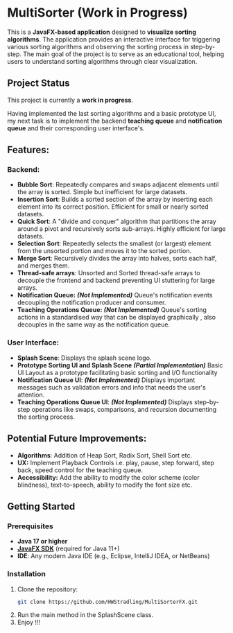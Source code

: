 # MultiSorter (Work in Progress)

This is a **JavaFX-based application** designed to **visualize sorting algorithms**.
The application provides an interactive interface for triggering various sorting algorithms and observing the sorting process in step-by-step.
The main goal of the project is to serve as an educational tool, 
helping users to understand sorting algorithms through clear visualization.

## Project Status

This project is currently a **work in progress**.

Having implemented the last sorting algorithms and a basic prototype UI, 
my next task is to implement the 
backend **teaching queue** and **notification queue** and their corresponding user interface's.

## Features:

### Backend:
- **Bubble Sort**: Repeatedly compares and swaps adjacent elements until the array is sorted. Simple but inefficient for large datasets.
- **Insertion Sort**: Builds a sorted section of the array by inserting each element into its correct position. Efficient for small or nearly sorted datasets.
- **Quick Sort**: A "divide and conquer" algorithm that partitions the array around a pivot and recursively sorts sub-arrays. Highly efficient for large datasets.
- **Selection Sort**:  Repeatedly selects the smallest (or largest) element from the unsorted portion and moves it to the sorted portion.
- **Merge Sort**:  Recursively divides the array into halves, sorts each half, and merges them.
- **Thread-safe arrays**: Unsorted and Sorted thread-safe arrays to decouple the frontend and backend preventing UI stuttering for large arrays.
- **Notification Queue:** ***(Not Implemented)*** Queue's notification events decoupling the notification producer and consumer.
- **Teaching Operations Queue:** ***(Not Implemented)*** Queue's sorting actions in a standardised way that can be displayed graphically , 
 also decouples in the same way as the notification queue.


### User Interface:
- **Splash Scene**: Displays the splash scene logo.
- **Prototype Sorting UI and Splash Scene** ***(Partial Implementation)*** Basic UI Layout as a prototype facilitating basic sorting and I/O functionality
- **Notification Queue UI**: ***(Not Implemented)*** Displays important messages such as validation errors and info that needs the user's attention. 
- **Teaching Operations Queue UI**: ***(Not Implemented)*** Displays step-by-step operations like swaps, comparisons, and recursion documenting the sorting process.

## Potential Future Improvements:
- **Algorithms**: Addition of Heap Sort, Radix Sort, Shell Sort etc.
- **UX:** Implement Playback Controls i.e.  play, pause, step forward, step back, speed control for the teaching queue.
- **Accessibility:** Add the ability to modify the color scheme (color blindness), text-to-speech, ability to modify the font size etc.

## Getting Started

### Prerequisites

- **Java 17 or higher**
- **[JavaFX SDK](https://gluonhq.com/products/javafx/)** (required for Java 11+) 
- **IDE**: Any modern Java IDE (e.g., Eclipse, IntelliJ IDEA, or NetBeans)

### Installation

1. Clone the repository:
   ```bash
   git clone https://github.com/HWStradling/MultiSorterFX.git
2. Run the main method in the SplashScene class.
3. Enjoy !!!
